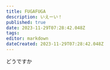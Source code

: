 ```yaml
---
title: FUGAFUGA
description: いえーい！
published: true
date: 2023-11-29T07:28:42.048Z
tags: 
editor: markdown
dateCreated: 2023-11-29T07:28:42.048Z
---
```


どうですか